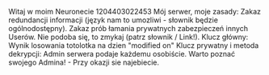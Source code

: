 Witaj w moim Neuronecie 1204403022453
Mój serwer, moje zasady:
Zakaz redundancji informacji (język nam to umozliwi - słownik będzie ogólnodostępny).
Zakaz prób łamania prywatnych zabezpieczeń innych Userów.
Nie podoba się, to zmykaj (patrz słownik / Link!).
Klucz główny: Wynik losowania totolotka na dzien "modified on"
Klucz prywatny i metoda dekrypcji: Admin serwera podaje każdemu osobiście.
Warto poznać swojego Admina! - Przy okazji sie najebiecie.